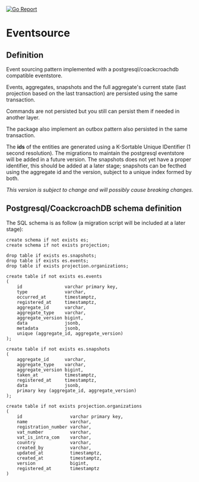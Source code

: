[![Go Report](https://goreportcard.com/badge/github.com/thefabric-io/eventsource)](https://goreportcard.com/badge/github.com/thefabric-io/eventsource)

# Eventsource

## Definition

Event sourcing pattern implemented with a postgresql/coackcroachdb compatible eventstore.

Events, aggregates, snapshots and the full aggregate's current state (last projection based on the last transaction) are persisted using the same transaction.

Commands are not persisted but you still can persist them if needed in another layer.

The package also implement an outbox pattern also persisted in the same transaction.

The **ids** of the entities are generated using a K-Sortable Unique IDentifier (1 second resolution). The migrations to maintain the postgresql eventstore will be added in a future version. The snapshots does not yet have a proper identifier, this should be added at a later stage; snapshots can be fecthed using the aggregate id and the version, subject to a unique index formed by both.

_This version is subject to change and will possibly cause breaking changes._

## Postgresql/CoackcroachDB schema definition

The SQL schema is as follow (a migration script will be included at a later stage):

```postgresql
create schema if not exists es;
create schema if not exists projection;

drop table if exists es.snapshots;
drop table if exists es.events;
drop table if exists projection.organizations;

create table if not exists es.events
(
    id                varchar primary key,
    type              varchar,
    occurred_at       timestamptz,
    registered_at     timestamptz,
    aggregate_id      varchar,
    aggregate_type    varchar,
    aggregate_version bigint,
    data              jsonb,
    metadata          jsonb,
    unique (aggregate_id, aggregate_version)
);

create table if not exists es.snapshots
(
    aggregate_id      varchar,
    aggregate_type    varchar,
    aggregate_version bigint,
    taken_at          timestamptz,
    registered_at     timestamptz,
    data              jsonb,
    primary key (aggregate_id, aggregate_version)
);

create table if not exists projection.organizations
(
    id                  varchar primary key,
    name                varchar,
    registration_number varchar,
    vat_number          varchar,
    vat_is_intra_com    varchar,
    country             varchar,
    created_by          varchar,
    updated_at          timestamptz,
    created_at          timestamptz,
    version             bigint,
    registered_at       timestamptz
)
```